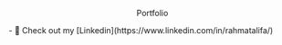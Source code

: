 <p align="center"> Portfolio</p>
- 🔗 Check out my [Linkedin](https://www.linkedin.com/in/rahmatalifa/)

<!---
k900s10/k900s10 is a ✨ special ✨ repository because its `README.md` (this file) appears on your GitHub profile.
You can click the Preview link to take a look at your changes.
--->

